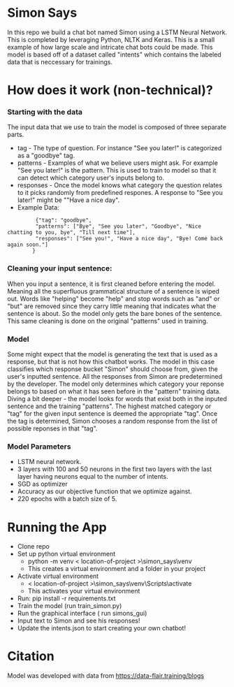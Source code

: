 # Simon Says
In this repo we build a chat bot named Simon using a LSTM Neural Network. This is completed by leveraging Python, NLTK and Keras. This is a small example of how large scale and intricate chat bots could be made. This model is based off of a dataset called "intents" which contains the labeled data that is neccessary for trainings.

# How does it work (non-technical)?

### Starting with the data
The input data that we use to train the model is composed of three separate parts.
- tag - The type of question. For instance "See you later!" is categorized as a "goodbye" tag. 
- patterns - Examples of what we believe users might ask. For example "See you later!" is the pattern. This is used to train to model so that it can detect which category user's inputs belong to. 
- responses - Once the model knows what category the question relates to it picks randomly from predefined respones. A response to "See you later!" might be ""Have a nice day".
-  Example Data:
```
         {"tag": "goodbye",
         "patterns": ["Bye", "See you later", "Goodbye", "Nice chatting to you, bye", "Till next time"],
         "responses": ["See you!", "Have a nice day", "Bye! Come back again soon."]
        }
```
### Cleaning your input sentence:
When you input a sentence, it is first cleaned before entering the model. Meaning all the superfluous grammatical structure of a sentence is wiped out. Words like "helping" become "help" and stop words  such as "and" or "but" are removed since they carry little meaning that indicates what the sentence is about. So the model only gets the bare bones of the sentence. This same cleaning is done on the original "patterns" used in training.

### Model
Some might expect that the model is generating the text that is used as a response, but that is not how this chatbot works. The model in this case classifies which response bucket "Simon" should choose from, given the user's inputted sentence. All the responses from Simon are predetermined by the developer. The model only determines which category your reponse belongs to based on what it has seen before in the "pattern" training data. Diving a bit deeper - the model looks for words that exist both in the inputed sentence and the training "patterns". The highest matched category or "tag" for the given input sentence is deemed the appropriate "tag". Once the tag is determined, Simon chooses a random response from the list of possible reponses in that "tag".

### Model Parameters
- LSTM neural network.
- 3 layers with 100 and 50 neurons in the first two layers with the last layer having neurons equal to the number of intents.
- SGD as optimizer 
- Accuracy as our objective function that we optimize against.
- 220 epochs with a batch size of 5.

# Running the App
- Clone repo
- Set up python virtual environment
  - python -m venv < location-of-project >\simon_says\venv
  - This creates a virtual environment and a folder in your project
- Activate virtual environment
  - < location-of-project >\simon_says\venv\Scripts\activate
  - This activates your virtual environment
- Run: pip install -r requirements.txt
- Train the model (run train_simon.py) 
- Run the graphical interface ( run simons_gui)
- Input text to Simon and see his responses!
- Update the intents.json to start creating your own chatbot!

# Citation
Model was developed with data from https://data-flair.training/blogs
